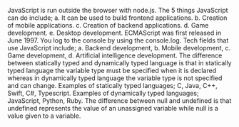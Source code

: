 JavaScript is run outside the browser with node.js.
The 5 things JavaScript can do include;
a. It can be used to build frontend applications.
b. Creation of mobile applications.
c. Creation of backend applications.
d. Game development.
e. Desktop development.
ECMAScript was first released in June 1997.
You log to the console by using the console.log.
Tech fields that use JavaScript include;
a. Backend development,
b. Mobile development,
c. Game development,
d. Artificial intelligence development.
The difference between statically typed and dynamically typed language is that in
statically typed language the variable type must be specified when it is declared 
whereas in dynamically typed language the variable type is not specified and can change.
Examples of statically typed languages;
C, Java, C++, Swift, C#, Typescript.
Examples of dynamically typed languages;
JavaScript, Python, Ruby.
The difference between null and undefined is that undefined represents 
the value of an unassigned variable while null is a value given to a variable.
